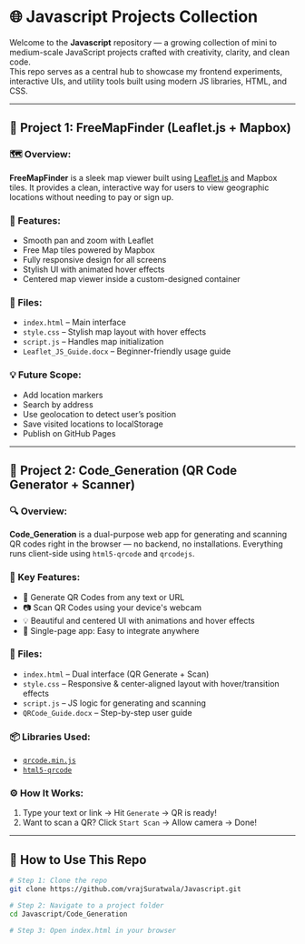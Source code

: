 # 🌐 Javascript Projects Collection

Welcome to the **Javascript** repository — a growing collection of mini to medium-scale JavaScript projects crafted with creativity, clarity, and clean code.  
This repo serves as a central hub to showcase my frontend experiments, interactive UIs, and utility tools built using modern JS libraries, HTML, and CSS.

---

## 📍 Project 1: FreeMapFinder (Leaflet.js + Mapbox)

### 🗺️ Overview:
**FreeMapFinder** is a sleek map viewer built using [Leaflet.js](https://leafletjs.com/) and Mapbox tiles. It provides a clean, interactive way for users to view geographic locations without needing to pay or sign up.

### 🚀 Features:
- Smooth pan and zoom with Leaflet  
- Free Map tiles powered by Mapbox  
- Fully responsive design for all screens  
- Stylish UI with animated hover effects  
- Centered map viewer inside a custom-designed container  

### 📁 Files:
- `index.html` – Main interface  
- `style.css` – Stylish map layout with hover effects  
- `script.js` – Handles map initialization  
- `Leaflet_JS_Guide.docx` – Beginner-friendly usage guide  

### 💡 Future Scope:
- Add location markers  
- Search by address  
- Use geolocation to detect user’s position  
- Save visited locations to localStorage  
- Publish on GitHub Pages  

---

## 📍 Project 2: Code_Generation (QR Code Generator + Scanner)

### 🔍 Overview:
**Code_Generation** is a dual-purpose web app for generating and scanning QR codes right in the browser — no backend, no installations. Everything runs client-side using `html5-qrcode` and `qrcodejs`.

### 🔑 Key Features:
- 🧾 Generate QR Codes from any text or URL  
- 📷 Scan QR Codes using your device's webcam  
- 💡 Beautiful and centered UI with animations and hover effects  
- 🧩 Single-page app: Easy to integrate anywhere  

### 📁 Files:
- `index.html` – Dual interface (QR Generate + Scan)  
- `style.css` – Responsive & center-aligned layout with hover/transition effects  
- `script.js` – JS logic for generating and scanning  
- `QRCode_Guide.docx` – Step-by-step user guide  

### 📦 Libraries Used:
- [`qrcode.min.js`](https://github.com/davidshimjs/qrcodejs)  
- [`html5-qrcode`](https://github.com/mebjas/html5-qrcode)  

### ⚙️ How It Works:
1. Type your text or link → Hit `Generate` → QR is ready!  
2. Want to scan a QR? Click `Start Scan` → Allow camera → Done!  

---

## 🧭 How to Use This Repo

```bash
# Step 1: Clone the repo
git clone https://github.com/vrajSuratwala/Javascript.git

# Step 2: Navigate to a project folder
cd Javascript/Code_Generation

# Step 3: Open index.html in your browser
